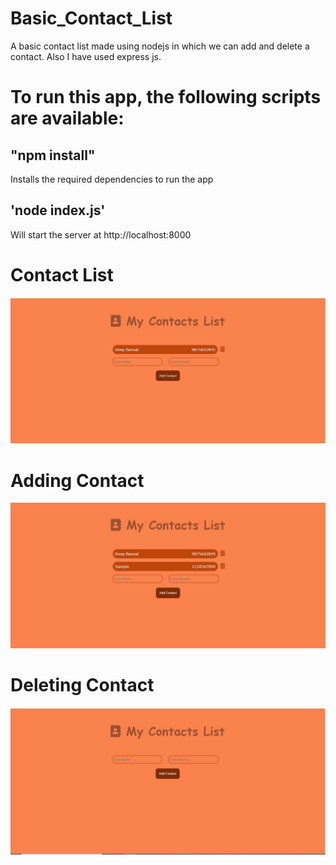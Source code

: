 # Basic_Contact_List

A basic contact list made using nodejs in which we can add and delete a contact. Also I have used express js.

# To run this app, the following scripts are available:
## "npm install"
Installs the required dependencies to run the app

## 'node index.js'
Will start the server at http://localhost:8000

# Contact List
![alt text](https://github.com/deep-bansal/Basic_Contact_List/blob/master/ss1.JPG)

# Adding Contact

![alt text](https://github.com/deep-bansal/Basic_Contact_List/blob/master/ss2.JPG)

# Deleting Contact

![alt text](https://github.com/deep-bansal/Basic_Contact_List/blob/master/ss3.JPG)
